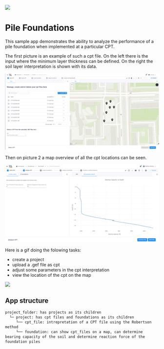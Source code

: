![](https://img.shields.io/badge/SDK-v12.9.0-blue) <Please check version is the same as specified in requirements.txt>

# Pile Foundations
This sample app demonstrates the ability to analyze the performance of a pile foundation when implemented at a particular CPT. <basic one line intro here>

The first picture is an example of such a cpt file. On the left there is the input where the minimum layer thickness can be defined. 
On the right the soil layer interpretation is shown with its data.

![](resources/step1.png)

Then on picture 2 a map overview of all the cpt locations can be seen.

![](resources/step2.png)

Here is a gif doing the folowing tasks: 
- create a project
- upload a .gef file as cpt
- adjust some parameters in the cpt interpretation
- view the location of the cpt on the map

![](resources/CFT_with_robertson.gif)

## App structure <please provide if more than a single entity type is present>

```
project_folder: has projects as its children
  └─ project: has cpt files and foundations as its children
     └── cpt_file: intrepretation of a CPT file using the Robertson method  
     └── foundation: can show cpt_files on a map, can determine bearing capacity of the soil and determine reaction force of the foundation piles
```